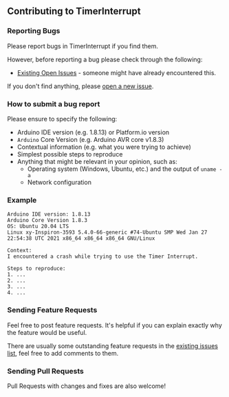 ## Contributing to TimerInterrupt

### Reporting Bugs

Please report bugs in TimerInterrupt if you find them.

However, before reporting a bug please check through the following:

* [Existing Open Issues](https://github.com/khoih-prog/TimerInterrupt/issues) - someone might have already encountered this.

If you don't find anything, please [open a new issue](https://github.com/khoih-prog/TimerInterrupt/issues/new).

### How to submit a bug report

Please ensure to specify the following:

* Arduino IDE version (e.g. 1.8.13) or Platform.io version
* `Arduino` Core Version (e.g. Arduino AVR core v1.8.3)
* Contextual information (e.g. what you were trying to achieve)
* Simplest possible steps to reproduce
* Anything that might be relevant in your opinion, such as:
  * Operating system (Windows, Ubuntu, etc.) and the output of `uname -a`
  * Network configuration


### Example

```
Arduino IDE version: 1.8.13
Arduino Core Version 1.8.3
OS: Ubuntu 20.04 LTS
Linux xy-Inspiron-3593 5.4.0-66-generic #74-Ubuntu SMP Wed Jan 27 22:54:38 UTC 2021 x86_64 x86_64 x86_64 GNU/Linux

Context:
I encountered a crash while trying to use the Timer Interrupt.

Steps to reproduce:
1. ...
2. ...
3. ...
4. ...
```
### Sending Feature Requests

Feel free to post feature requests. It's helpful if you can explain exactly why the feature would be useful.

There are usually some outstanding feature requests in the [existing issues list](https://github.com/khoih-prog/TimerInterrupt/issues?q=is%3Aopen+is%3Aissue+label%3Aenhancement), feel free to add comments to them.

### Sending Pull Requests

Pull Requests with changes and fixes are also welcome!
